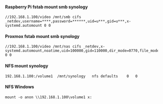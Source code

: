 #### Raspberry Pi fstab mount smb synology 
```
//192.168.1.100/video /mnt/smb cifs _netdev,username=****,password=******,uid=u***,gid=u***,x-systemd.automount 0 0
```
#### Proxmox fstab mount smb synology
```
//192.168.1.100/video /mnt/nas cifs _netdev,x-systemd.automount,noatime,uid=100000,gid=110000,dir_mode=0770,file_mode=0770,credentials=/home/.smbcredentials 0 0
```
#### NFS mount synology 
```
192.168.1.100:/volume1  /mnt/synology   nfs defaults    0   0
```
#### NFS Windows
```
mount -o anon \\192.168.1.100\volume1 x:
```
